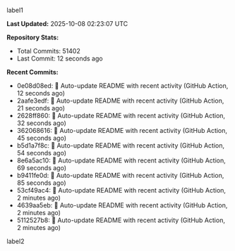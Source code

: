 
label1 
<!-- ACTIVITY_START -->
**Last Updated:** 2025-10-08 02:23:07 UTC

**Repository Stats:**
- Total Commits: 51402
- Last Commit: 12 seconds ago

**Recent Commits:**
- 0e08d08ed: 🤖 Auto-update README with recent activity (GitHub Action, 12 seconds ago)
- 2aafe3edf: 🤖 Auto-update README with recent activity (GitHub Action, 21 seconds ago)
- 2628ff860: 🤖 Auto-update README with recent activity (GitHub Action, 32 seconds ago)
- 362068616: 🤖 Auto-update README with recent activity (GitHub Action, 45 seconds ago)
- b5d1a7f8c: 🤖 Auto-update README with recent activity (GitHub Action, 54 seconds ago)
- 8e6a5ac10: 🤖 Auto-update README with recent activity (GitHub Action, 69 seconds ago)
- b9411fe0d: 🤖 Auto-update README with recent activity (GitHub Action, 85 seconds ago)
- 53cf49ac4: 🤖 Auto-update README with recent activity (GitHub Action, 2 minutes ago)
- 4639aa5eb: 🤖 Auto-update README with recent activity (GitHub Action, 2 minutes ago)
- 5112527b8: 🤖 Auto-update README with recent activity (GitHub Action, 2 minutes ago)
<!-- ACTIVITY_END -->

label2
